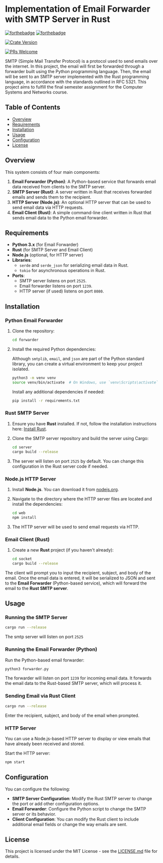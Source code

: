 # Implementation of Email Forwarder with SMTP Server in Rust

[![forthebadge](http://forthebadge.com/images/badges/made-with-rust.svg)](http://forthebadge.com)
[![forthebadge](http://forthebadge.com/images/badges/built-with-love.svg)](http://forthebadge.com)

[![Crate Version](https://img.shields.io/crates/v/colorls.svg)](https://crates.io/)

[![PRs Welcome](https://img.shields.io/badge/PRs-welcome-brightgreen.svg?style=shields)](http://makeapullrequest.com)

SMTP (Simple Mail Transfer Protocol) is a protocol used to send emails over the internet. In this project, the email will first be forwarded through a forwarder built using the Python programming language. Then, the email will be sent to an SMTP server implemented with the Rust programming language, in accordance with the standards outlined in RFC 5321. This project aims to fulfill the final semester assignment for the Computer Systems and Networks course.

## Table of Contents

- [Overview](#overview)
- [Requirements](#requirements)
- [Installation](#installation)
- [Usage](#usage)
- [Configuration](#configuration)
- [License](#license)

## Overview

This system consists of four main components:

1. **Email Forwarder (Python)**: A Python-based service that forwards email data received from clients to the SMTP server.
2. **SMTP Server (Rust)**: A server written in Rust that receives forwarded emails and sends them to the recipient.
3. **HTTP Server (Node.js)**: An optional HTTP server that can be used to send email data via HTTP requests.
4. **Email Client (Rust)**: A simple command-line client written in Rust that sends email data to the Python email forwarder.

## Requirements

- **Python 3.x** (for Email Forwarder)
- **Rust** (for SMTP Server and Email Client)
- **Node.js** (optional, for HTTP server)
- **Libraries**:
  - `serde` and `serde_json` for serializing email data in Rust.
  - `tokio` for asynchronous operations in Rust.
- **Ports**:
  - SMTP server listens on port `2525`.
  - Email forwarder listens on port `1239`.
  - HTTP server (if used) listens on port `8080`.

## Installation

### Python Email Forwarder

1. Clone the repository:

   ```bash
   cd forwarder
   ```

2. Install the required Python dependencies:

   Although `smtplib`, `email`, and `json` are part of the Python standard library, you can create a virtual environment to keep your project isolated.

   ```bash
   python3 -m venv venv
   source venv/bin/activate  # On Windows, use `venv\Scripts\activate`
   ```

   Install any additional dependencies if needed:

   ```bash
   pip install -r requirements.txt
   ```

### Rust SMTP Server

1. Ensure you have **Rust** installed. If not, follow the installation instructions here: [Install Rust](https://www.rust-lang.org/learn/get-started).
2. Clone the SMTP server repository and build the server using Cargo:

   ```bash
   cd server
   cargo build --release
   ```

3. The server will listen on port `2525` by default. You can change this configuration in the Rust server code if needed.

### Node.js HTTP Server

1. Install **Node.js**. You can download it from [nodejs.org](https://nodejs.org/).

2. Navigate to the directory where the HTTP server files are located and install the dependencies:

   ```bash
   cd web
   npm install
   ```

3. The HTTP server will be used to send email requests via HTTP.

### Email Client (Rust)

1. Create a new **Rust** project (if you haven't already):

   ```bash
   cd socket
   cargo build --release
   ```

The client will prompt you to input the recipient, subject, and body of the email. Once the email data is entered, it will be serialized to JSON and sent to the **Email Forwarder** (Python-based service), which will forward the email to the **Rust SMTP server**.

## Usage

### Running the SMTP Server

```bash
cargo run --release
```

The smtp server will listen on port `2525`

### Running the Email Forwarder (Python)

Run the Python-based email forwarder:

```bash
python3 forwarder.py
```

The forwarder will listen on port `1239` for incoming email data. It forwards the email data to the Rust-based SMTP server, which will process it.

### Sending Email via Rust Client

```bash
cargo run --release

```

Enter the recipient, subject, and body of the email when prompted.

### HTTP Server

You can use a Node.js-based HTTP server to display or view emails that have already been received and stored.

Start the HTTP server:

```bash
npm start
```

## Configuration

You can configure the following:

- **SMTP Server Configuration**: Modify the Rust SMTP server to change the port or add other configuration options.
- **Email Forwarder**: Configure the Python script to change the SMTP server or its behavior.
- **Client Configuration**: You can modify the Rust client to include additional email fields or change the way emails are sent.

## License

This project is licensed under the MIT License - see the [LICENSE.md](LICENSE.md) file for details.
